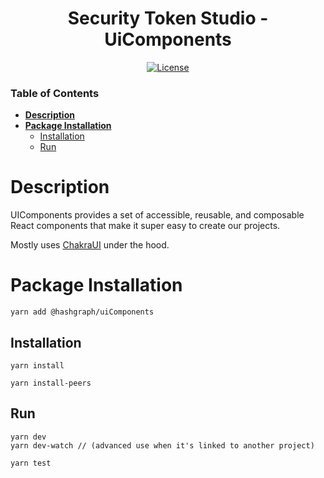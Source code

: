 <div align="center">

# Security Token Studio - UiComponents

[![License](https://img.shields.io/badge/license-apache2-blue.svg)](../LICENSE)

</div>

### Table of Contents

- **[Description](#description)**<br>
- **[Package Installation](#package-installation)**<br>
    -   [Installation](#installation)<br>
    -   [Run](#run)<br>

# Description

UIComponents provides a set of accessible, reusable, and composable React components that make it super easy to create our projects.

Mostly uses [ChakraUI](https://github.com/chakra-ui/chakra-ui) under the hood.

# Package Installation

```
yarn add @hashgraph/uiComponents
```


## Installation

```
yarn install

yarn install-peers
```

## Run

```
yarn dev
yarn dev-watch // (advanced use when it's linked to another project)

yarn test
```


